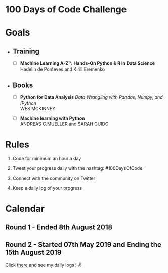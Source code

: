 # 100 Days of Code Challenge

# Goals

- ## Training

    - [ ] **Machine Learning A-Z™: Hands-On Python & R In Data Science**  
    Hadelin de Ponteves and Kirill Eremenko

- ## Books
    - [ ] **Python for Data Analysis** *Data Wrangling with Pandas, Numpy, and IPython*  
    WES MCKINNEY
    - [ ] **Machine learning with Python**  
    ANDREAS C.MUELLER and SARAH GUIDO


# Rules

1) Code for minimum an hour a day  

2) Tweet your progress daily with the hashtag: #100DaysOfCode  

3) Connect with the community on Twitter  

4) Keep a daily log of your progress


# Calendar

## Round 1 - Ended 8th August 2018

## Round 2 - Started 07th May 2019 and Ending the 15th August 2019

Click [there](https://github.com/Scylidose/100DaysOfCodeChallenge2/tree/master/Calendar) and see my daily logs ! :v: